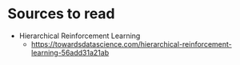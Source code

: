 # Sources to read
* Hierarchical Reinforcement Learning
    * https://towardsdatascience.com/hierarchical-reinforcement-learning-56add31a21ab
